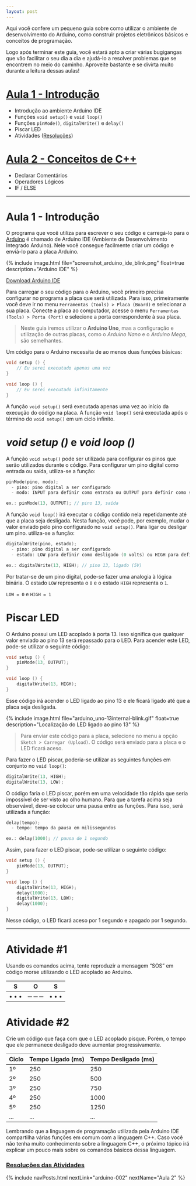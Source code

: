 ```yaml
---
layout: post
---
```


Aqui você confere um pequeno guia sobre como utilizar o ambiente de desenvolvimento do Arduino, como construir projetos eletrônicos básicos e conceitos de programação.

Logo após terminar este guia, você estará apto a criar várias bugigangas que vão facilitar o seu dia a dia e ajudá-lo a resolver problemas que se encontrem no meio do caminho. Aproveite bastante e se divirta muito durante a leitura dessas aulas!

# [**Aula 1** - Introdução](https://italohdc.github.io/arduino-101/posts/arduino-001/)
  * Introdução ao ambiente Arduino IDE
  * Funções ``void setup()`` e ``void loop()``
  * Funções ``pinMode()``, ``digitalWrite()`` e ``delay()``
  * Piscar LED
  * Atividades ([Resoluções](https://github.com/italohdc/arduino-101/tree/master/Atividades/Arduino-001))

# [**Aula 2 - Conceitos de C++**](https://italohdc.github.io/arduino-101/posts/arduino-002/)
  * Declarar Comentários
  * Operadores Lógicos
  * IF / ELSE

---

# Aula 1 - Introdução

O programa que você utiliza para escrever o seu código e carregá-lo para o [Arduino](https://www.arduino.cc/) é chamado de Arduino IDE (Ambiente de Desenvolvimento Integrado Arduino). Nele você consegue facilmente criar um código e enviá-lo para a placa Arduino.

{% include image.html file="screenshot_arduino_ide_blink.png" float=true description="Arduino IDE" %}

[Download Arduino IDE](https://www.arduino.cc/en/Main/Software#download)

Para carregar o seu código para o Arduino, você primeiro precisa configurar no programa a placa que será utilizada. Para isso, primeiramente você deve ir no menu ``Ferramentas (Tools) > Placa (Board)`` e selecionar a sua placa. Conecte a placa ao computador, acesse o menu ``Ferramentas (Tools) > Porta (Port)`` e selecione a porta correspondente à sua placa.

> Neste guia iremos utilizar o **Arduino Uno**, mas a configuração e utilização de outras placas, como o _Arduino Nano_ e o _Arduino Mega_, são semelhantes.

Um código para o Arduino necessita de ao menos duas funções básicas:

```c++
void setup () {
    // Eu serei executado apenas uma vez
}

void loop () {
    // Eu serei executado infinitamente
}
```

A função ``void setup()`` será executada apenas uma vez ao início da execução do código na placa. A função ``void loop()`` será executada após o término do ``void setup()`` em um ciclo infinito.

# _void setup ()_ e _void loop ()_

A função ``void setup()`` pode ser utilizada para configurar os pinos que serão utilizados durante o código. Para configurar um pino digital como entrada ou saída, utiliza-se a função:

```c++
pinMode(pino, modo);
  - pino: pino digital a ser configurado
  - modo: INPUT para definir como entrada ou OUTPUT para definir como saída

ex.: pinMode(13, OUTPUT); // pino 13, saída
```

A função ``void loop()`` irá executar o código contido nela repetidamente até que a placa seja desligada. Nesta função, você pode, por exemplo, mudar o valor enviado pelo pino configurado no ``void setup()``. Para ligar ou desligar um pino. utiliza-se a função:

```c++
digitalWrite(pino, estado);
  - pino: pino digital a ser configurado
  - estado: LOW para definir como desligado (0 volts) ou HIGH para definir como ligado (5 volts)

ex.: digitalWrite(13, HIGH); // pino 13, ligado (5V)
```

Por tratar-se de um pino digital, pode-se fazer uma analogia à lógica binária. O estado ``LOW`` representa o ``0`` e o estado ``HIGH`` representa o ``1``.

``LOW = 0`` e ``HIGH = 1``

# Piscar LED

O Arduino possui um LED acoplado à porta 13. Isso significa que qualquer valor enviado ao pino 13 será repassado para o LED. Para acender este LED, pode-se utilizar o seguinte código:

```c++
void setup () {
    pinMode(13, OUTPUT);
}

void loop () {
    digitalWrite(13, HIGH);
}
```

Esse código irá acender o LED ligado ao pino 13 e ele ficará ligado até que a placa seja desligada.

{% include image.html file="arduino_uno-13internal-blink.gif" float=true description="Localização do LED ligado ao pino 13" %}

> Para enviar este código para a placa, selecione no menu a opção ``Sketch > Carregar (Upload)``. O código será enviado para a placa e o LED ficará aceso.

Para fazer o LED piscar, poderia-se utilizar as seguintes funções em conjunto no ``void loop()``:

```c++
digitalWrite(13, HIGH);
digitalWrite(13, LOW);
```

O código faria o LED piscar, porém em uma velocidade tão rápida que seria impossível de ser visto ao olho humano. Para que a tarefa acima seja observável, deve-se colocar uma pausa entre as funções. Para isso, será utilizada a função:

```c++
delay(tempo);
  - tempo: tempo da pausa em milissegundos

ex.: delay(1000); // pausa de 1 segundo
```

Assim, para fazer o LED piscar, pode-se utilizar o seguinte código:

```c++
void setup () {
    pinMode(13, OUTPUT);
}

void loop () {
    digitalWrite(13, HIGH);
    delay(1000);
    digitalWrite(13, LOW);
    delay(1000);
}
```

Nesse código, o LED ficará aceso por 1 segundo e apagado por 1 segundo.

---

# Atividade #1

Usando os comandos acima, tente reproduzir a mensagem “SOS” em código morse utilizando o LED acoplado ao Arduino.

|S|O|S|
|---|---|---|
|• • •|─ ─ ─|• • •|

# Atividade #2

Crie um código que faça com que o LED acoplado pisque. Porém, o tempo que ele permanece desligado deve aumentar progressivamente.

|Ciclo|Tempo Ligado (ms)|Tempo Desligado (ms)|
|---|---|---|
|1º|250|250|
|2º|250|500|
|3º|250|750|
|4º|250|1000|
|5º|250|1250|
|...|...|...|

Lembrando que a linguagem de programação utilizada pela Arduino IDE compartilha várias funções em comum com a linguagem C++. Caso você não tenha muito conhecimento sobre a linguagem C++, o próximo tópico irá explicar um pouco mais sobre os comandos básicos dessa linguagem.

### [Resoluções das Atividades](https://github.com/italohdc/arduino-101/tree/master/Atividades/Arduino-001)

{% include navPosts.html nextLink="arduino-002" nextName="Aula 2" %}
